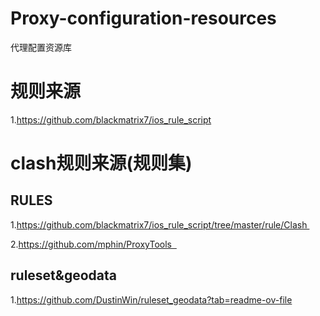 # Proxy-configuration-resources 
代理配置资源库
# 规则来源
1.https://github.com/blackmatrix7/ios_rule_script
# clash规则来源(规则集)
## RULES
1.https://github.com/blackmatrix7/ios_rule_script/tree/master/rule/Clash 

2.https://github.com/mphin/ProxyTools  
## ruleset&geodata 
1.https://github.com/DustinWin/ruleset_geodata?tab=readme-ov-file

